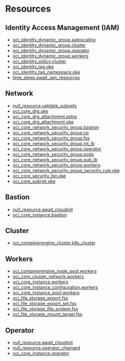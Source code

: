 # Resources

## Identity Access Management (IAM)
<!-- BEGIN_TF_IAM -->

* [oci_identity_dynamic_group.autoscaling](https://registry.terraform.io/providers/oracle/oci/latest/docs/resources/identity_dynamic_group)
* [oci_identity_dynamic_group.cluster](https://registry.terraform.io/providers/oracle/oci/latest/docs/resources/identity_dynamic_group)
* [oci_identity_dynamic_group.operator](https://registry.terraform.io/providers/oracle/oci/latest/docs/resources/identity_dynamic_group)
* [oci_identity_dynamic_group.workers](https://registry.terraform.io/providers/oracle/oci/latest/docs/resources/identity_dynamic_group)
* [oci_identity_policy.cluster](https://registry.terraform.io/providers/oracle/oci/latest/docs/resources/identity_policy)
* [oci_identity_tag.oke](https://registry.terraform.io/providers/oracle/oci/latest/docs/resources/identity_tag)
* [oci_identity_tag_namespace.oke](https://registry.terraform.io/providers/oracle/oci/latest/docs/resources/identity_tag_namespace)
* [time_sleep.await_iam_resources](https://registry.terraform.io/providers/hashicorp/time/latest/docs/resources/sleep)

<!-- END_TF_IAM -->

## Network
<!-- BEGIN_TF_NETWORK -->

* [null_resource.validate_subnets](https://registry.terraform.io/providers/hashicorp/null/latest/docs/resources/resource)
* [oci_core_drg.oke](https://registry.terraform.io/providers/oracle/oci/latest/docs/resources/core_drg)
* [oci_core_drg_attachment.extra](https://registry.terraform.io/providers/oracle/oci/latest/docs/resources/core_drg_attachment)
* [oci_core_drg_attachment.oke](https://registry.terraform.io/providers/oracle/oci/latest/docs/resources/core_drg_attachment)
* [oci_core_network_security_group.bastion](https://registry.terraform.io/providers/oracle/oci/latest/docs/resources/core_network_security_group)
* [oci_core_network_security_group.cp](https://registry.terraform.io/providers/oracle/oci/latest/docs/resources/core_network_security_group)
* [oci_core_network_security_group.fss](https://registry.terraform.io/providers/oracle/oci/latest/docs/resources/core_network_security_group)
* [oci_core_network_security_group.int_lb](https://registry.terraform.io/providers/oracle/oci/latest/docs/resources/core_network_security_group)
* [oci_core_network_security_group.operator](https://registry.terraform.io/providers/oracle/oci/latest/docs/resources/core_network_security_group)
* [oci_core_network_security_group.pods](https://registry.terraform.io/providers/oracle/oci/latest/docs/resources/core_network_security_group)
* [oci_core_network_security_group.pub_lb](https://registry.terraform.io/providers/oracle/oci/latest/docs/resources/core_network_security_group)
* [oci_core_network_security_group.workers](https://registry.terraform.io/providers/oracle/oci/latest/docs/resources/core_network_security_group)
* [oci_core_network_security_group_security_rule.oke](https://registry.terraform.io/providers/oracle/oci/latest/docs/resources/core_network_security_group_security_rule)
* [oci_core_security_list.oke](https://registry.terraform.io/providers/oracle/oci/latest/docs/resources/core_security_list)
* [oci_core_subnet.oke](https://registry.terraform.io/providers/oracle/oci/latest/docs/resources/core_subnet)

<!-- END_TF_NETWORK -->

## Bastion
<!-- BEGIN_TF_BASTION -->

* [null_resource.await_cloudinit](https://registry.terraform.io/providers/hashicorp/null/latest/docs/resources/resource)
* [oci_core_instance.bastion](https://registry.terraform.io/providers/oracle/oci/latest/docs/resources/core_instance)

<!-- END_TF_BASTION -->

## Cluster
<!-- BEGIN_TF_CLUSTER -->

* [oci_containerengine_cluster.k8s_cluster](https://registry.terraform.io/providers/oracle/oci/latest/docs/resources/containerengine_cluster)

<!-- END_TF_CLUSTER -->

## Workers
<!-- BEGIN_TF_WORKERS -->

* [oci_containerengine_node_pool.workers](https://registry.terraform.io/providers/oracle/oci/latest/docs/resources/containerengine_node_pool)
* [oci_core_cluster_network.workers](https://registry.terraform.io/providers/oracle/oci/latest/docs/resources/core_cluster_network)
* [oci_core_instance.workers](https://registry.terraform.io/providers/oracle/oci/latest/docs/resources/core_instance)
* [oci_core_instance_configuration.workers](https://registry.terraform.io/providers/oracle/oci/latest/docs/resources/core_instance_configuration)
* [oci_core_instance_pool.workers](https://registry.terraform.io/providers/oracle/oci/latest/docs/resources/core_instance_pool)
* [oci_file_storage_export.fss](https://registry.terraform.io/providers/oracle/oci/latest/docs/resources/file_storage_export)
* [oci_file_storage_export_set.fss](https://registry.terraform.io/providers/oracle/oci/latest/docs/resources/file_storage_export_set)
* [oci_file_storage_file_system.fss](https://registry.terraform.io/providers/oracle/oci/latest/docs/resources/file_storage_file_system)
* [oci_file_storage_mount_target.fss](https://registry.terraform.io/providers/oracle/oci/latest/docs/resources/file_storage_mount_target)

<!-- END_TF_WORKERS -->

## Operator
<!-- BEGIN_TF_OPERATOR -->

* [null_resource.await_cloudinit](https://registry.terraform.io/providers/hashicorp/null/latest/docs/resources/resource)
* [null_resource.operator_changed](https://registry.terraform.io/providers/hashicorp/null/latest/docs/resources/resource)
* [oci_core_instance.operator](https://registry.terraform.io/providers/oracle/oci/latest/docs/resources/core_instance)

<!-- END_TF_OPERATOR -->
